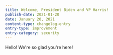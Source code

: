 ```yaml
---
title: Welcome, President Biden and VP Harris!
publish-date: 2021-01-20
date: January 20, 2021
content-type: changelog-entry
entry-type: improvement
entry-category: security
---
```

Hello! We're so glad you're here!